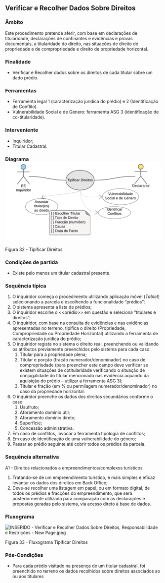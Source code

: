 ## Verificar e Recolher Dados Sobre Direitos

### Âmbito

Este procedimento pretende aferir, com base em declarações de titularidade, declarações de confinantes e evidências e provas documentais, a titularidade do direito, nas situações de direito de propriedade e de compropriedade e direito de propriedade horizontal.

### Finalidade

* Verificar e Recolher dados sobre os direitos de cada titular sobre um dado prédio.

### Ferramentas

* Ferramenta legal 1 \(caracterização jurídica do prédio\) e 2 \(Identificação de Conflito\).
* Vulnerabilidade Social e de Género: ferramenta ASG 3 \(identificação de co-titularidade\).

### Interveniente

* Inquiridor;
* Titular Cadastral.

### Diagrama![](/assets/32.png)

Figura 32 - Tipificar Direitos

### Condições de partida

* Existe pelo menos um titular cadastral presente.

### Sequência típica

1. O inquiridor começa o procedimento utilizando aplicação móvel \(_Tablet_\) selecionando a parcela e escolhendo a funcionalidade “prédios”;
2. O sistema apresenta a lista de prédios;
3. O inquiridor escolhe o &lt;&lt;prédio&gt;&gt; em questão e seleciona “titulares e direitos”;
4. O inquiridor, com base na consulta de evidências e nas evidências apresentadas no terreno, tipifica o direito \(Propriedade, Compropriedade ou Propriedade Horizontal\) utilizando a ferramenta de caracterização jurídica do prédio;
5. O inquiridor regista no sistema o direito real, preenchendo ou validando os atributos previamente preenchidos pelo sistema para cada caso:
   1. Titular para a propriedade plena;
   2. Titular e porção \(fração numerador/denominador\) no caso de compropriedade \(para preencher este campo deve verificar se existem situações de cotitularidade verificando o situação de conjugalidade do titular mencionado nas evidência aquando da aquisição do prédio – utilizar a ferramenta ASG 3\);
   3. Titular e fração \(em % ou permilagem numerador/denominador\) no caso da propriedade horizontal.
6. O inquiridor preenche os dados dos direitos secundários conforme o caso:
   1. Usufruto;
   2. Aforamento domínio útil;
   3. Aforamento domínio direto;
   4. Superfície;
   5. Concessão administrativa.
7. Em caso de conflitos, invocar a ferramenta tipologia de conflitos;
8. Em caso de identificação de uma vulnerabilidade do género;
9. Passar ao prédio seguinte até cobrir todos os prédios da parcela.

### Sequência alternativa

A1 - Direitos relacionados a empreendimentos/complexos turísticos

1. Tratando-se de um empreendimento turístico, é mais simples e eficaz levantar os dados dos direitos em Back Office;
2. Deve-se recolher uma listagem em papel, ou em formato digital, de todos os prédios e fracções do empreendimento, que será posteriormente utilizada para comparação com as declarações e propostas geradas pelo sistema, via acesso direto à base de dados.

### Fluxograma

![INSERIDO - Verificar e Recolher Dados Sobre Direitos, Responsabilidade e Restrições - New Page.jpeg](../assets/inserido_-_verificar_e_recolher_dad.jpeg)

Figura 33 - Fluxograma Tipificar Direitos

### Pós-Condições

* Para cada prédio visitado na presença de um titular cadastral, foi preenchido no terreno os dados recolhidos sobre direitos associados ao ou aos titulares



